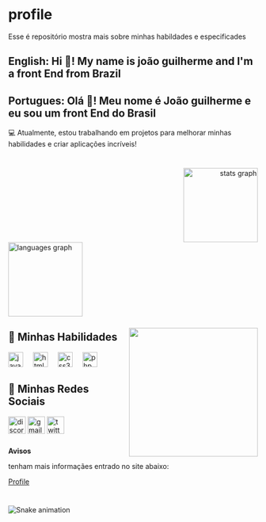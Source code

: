 # profile
Esse é repositório mostra mais sobre minhas habildades e especificades
<h2 align="left">English: Hi 👋! My name is joão guilherme and I'm a front End from Brazil</h2>
<h2 align="left">Portugues: Olá 👋! Meu nome é João guilherme e eu sou um front End do Brasil</h2>

💻 Atualmente, estou trabalhando em projetos para melhorar minhas habilidades e criar aplicações incríveis!  

###

<br clear="both">

<div align="right">
  <img src="https://github-readme-stats.vercel.app/api?username=guilhermesantosi&hide_title=false&hide_rank=false&show_icons=true&include_all_commits=true&count_private=true&disable_animations=false&theme=dracula&locale=en&hide_border=false" height="150" alt="stats graph" />
</div>
<div align="left">
  <img src="https://github-readme-stats.vercel.app/api/top-langs?username=guilhermesantosi&locale=pt-br&hide_title=false&layout=compact&card_width=320&langs_count=5&theme=dracula&hide_border=false" height="150" alt="languages graph"  />
</div>

###

<img align="right" height="260" src="https://media0.giphy.com/media/v1.Y2lkPTc5MGI3NjExZGlia3hoeDN0ZTdvYTAzdWpvdGtubjc0NWttN3R2ZjRsdDNlczlvaSZlcD12MV9pbnRlcm5hbF9naWZfYnlfaWQmY3Q9Zw/qgQUggAC3Pfv687qPC/giphy.gif"  />

## 🚀 **Minhas Habilidades**

<div align="left">
    
  <img src="https://cdn.jsdelivr.net/gh/devicons/devicon/icons/javascript/javascript-original.svg" height="30" alt="javascript logo"  />
  <img width="12" />
  <img src="https://cdn.jsdelivr.net/gh/devicons/devicon/icons/html5/html5-original.svg" height="30" alt="html5 logo"  />
  <img width="12" />
  <img src="https://cdn.jsdelivr.net/gh/devicons/devicon/icons/css3/css3-original.svg" height="30" alt="css3 logo"  />
  <img width="12" />
  <img src="https://cdn.jsdelivr.net/gh/devicons/devicon/icons/php/php-original.svg" height="30" alt="php logo"  />
</div>

 ## 📲 **Minhas Redes Sociais**

<div align="left">
  <img src="https://img.shields.io/static/v1?message=Discord&logo=discord&label=&color=7289DA&logoColor=white&labelColor=&style=for-the-badge" height="35" alt="discord logo"  />
  <img src="https://img.shields.io/static/v1?message=Gmail&logo=gmail&label=&color=D14836&logoColor=white&labelColor=&style=for-the-badge" height="35" alt="gmail logo"  />
  <img src="https://img.shields.io/static/v1?message=Twitter&logo=twitter&label=&color=1DA1F2&logoColor=white&labelColor=&style=for-the-badge" height="35" alt="twitter logo"  />
</div>

###

**Avisos**

tenham mais informaçães entrado no site abaixo:

<a href="https://guilhermesantosi.github.io/profile/" target="_blank">Profile</a>

###

<br clear="both">

<img src="https://raw.githubusercontent.com/guilhermesantosi/guilhermesantosi/output/snake.svg" alt="Snake animation" />



###
